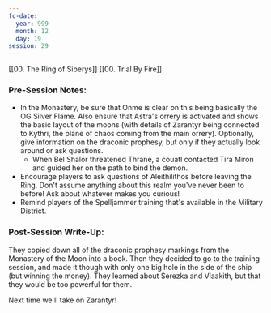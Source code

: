 ```yaml
---
fc-date:
  year: 999
  month: 12
  day: 19
session: 29
---
```

[[00. The Ring of Siberys]] [[00. Trial By Fire]]

### Pre-Session Notes:

* In the Monastery, be sure that Onme is clear on this being basically the OG Silver Flame. Also ensure that Astra's orrery is activated and shows the basic layout of the moons (with details of Zarantyr being connected to Kythri, the plane of chaos coming from the main orrery). Optionally, give information on the draconic prophesy, but only if they actually look around or ask questions.
	* When Bel Shalor threatened Thrane, a couatl contacted Tira Miron and guided her on the path to bind the demon.
* Encourage players to ask questions of Aleithilithos before leaving the Ring. Don't assume anything about this realm you've never been to before! Ask about whatever makes you curious!
* Remind players of the Spelljammer training that's available in the Military District.

### Post-Session Write-Up:

They copied down all of the draconic prophesy markings from the Monastery of the Moon into a book. Then they decided to go to the training session, and made it though with only one big hole in the side of the ship (but winning the money). They learned about Serezka and Vlaakith, but that they would be too powerful for them.

Next time we'll take on Zarantyr!
